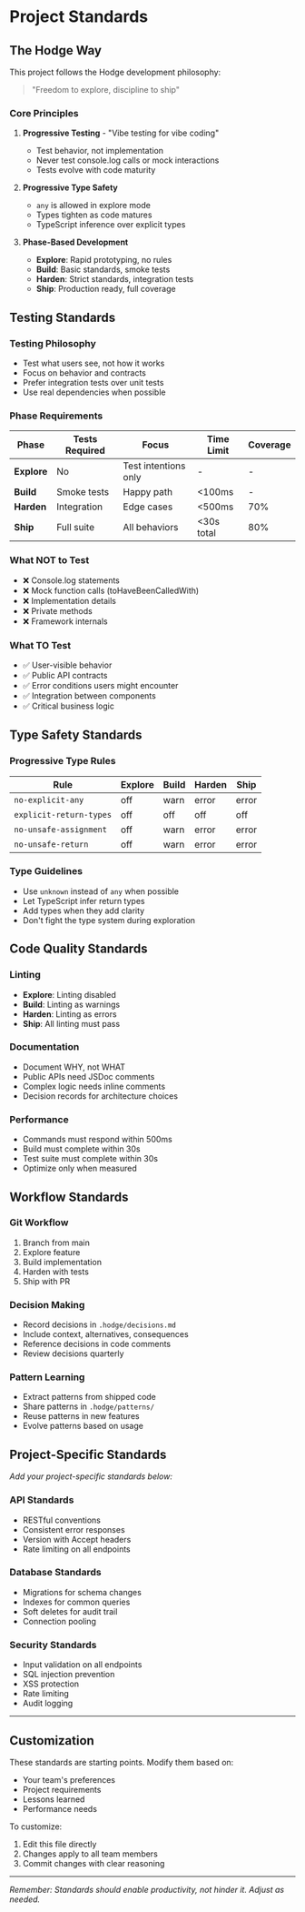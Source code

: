 # Project Standards

## The Hodge Way

This project follows the Hodge development philosophy:
> "Freedom to explore, discipline to ship"

### Core Principles

1. **Progressive Testing** - "Vibe testing for vibe coding"
   - Test behavior, not implementation
   - Never test console.log calls or mock interactions
   - Tests evolve with code maturity

2. **Progressive Type Safety**
   - `any` is allowed in explore mode
   - Types tighten as code matures
   - TypeScript inference over explicit types

3. **Phase-Based Development**
   - **Explore**: Rapid prototyping, no rules
   - **Build**: Basic standards, smoke tests
   - **Harden**: Strict standards, integration tests
   - **Ship**: Production ready, full coverage

## Testing Standards

### Testing Philosophy
- Test what users see, not how it works
- Focus on behavior and contracts
- Prefer integration tests over unit tests
- Use real dependencies when possible

### Phase Requirements

| Phase | Tests Required | Focus | Time Limit | Coverage |
|-------|---------------|-------|------------|----------|
| **Explore** | No | Test intentions only | - | - |
| **Build** | Smoke tests | Happy path | <100ms | - |
| **Harden** | Integration | Edge cases | <500ms | 70% |
| **Ship** | Full suite | All behaviors | <30s total | 80% |

### What NOT to Test
- ❌ Console.log statements
- ❌ Mock function calls (toHaveBeenCalledWith)
- ❌ Implementation details
- ❌ Private methods
- ❌ Framework internals

### What TO Test
- ✅ User-visible behavior
- ✅ Public API contracts
- ✅ Error conditions users might encounter
- ✅ Integration between components
- ✅ Critical business logic

## Type Safety Standards

### Progressive Type Rules

| Rule | Explore | Build | Harden | Ship |
|------|---------|-------|--------|------|
| `no-explicit-any` | off | warn | error | error |
| `explicit-return-types` | off | off | off | off |
| `no-unsafe-assignment` | off | warn | error | error |
| `no-unsafe-return` | off | warn | error | error |

### Type Guidelines
- Use `unknown` instead of `any` when possible
- Let TypeScript infer return types
- Add types when they add clarity
- Don't fight the type system during exploration

## Code Quality Standards

### Linting
- **Explore**: Linting disabled
- **Build**: Linting as warnings
- **Harden**: Linting as errors
- **Ship**: All linting must pass

### Documentation
- Document WHY, not WHAT
- Public APIs need JSDoc comments
- Complex logic needs inline comments
- Decision records for architecture choices

### Performance
- Commands must respond within 500ms
- Build must complete within 30s
- Test suite must complete within 30s
- Optimize only when measured

## Workflow Standards

### Git Workflow
1. Branch from main
2. Explore feature
3. Build implementation
4. Harden with tests
5. Ship with PR

### Decision Making
- Record decisions in `.hodge/decisions.md`
- Include context, alternatives, consequences
- Reference decisions in code comments
- Review decisions quarterly

### Pattern Learning
- Extract patterns from shipped code
- Share patterns in `.hodge/patterns/`
- Reuse patterns in new features
- Evolve patterns based on usage

## Project-Specific Standards

*Add your project-specific standards below:*

### API Standards
- RESTful conventions
- Consistent error responses
- Version with Accept headers
- Rate limiting on all endpoints

### Database Standards
- Migrations for schema changes
- Indexes for common queries
- Soft deletes for audit trail
- Connection pooling

### Security Standards
- Input validation on all endpoints
- SQL injection prevention
- XSS protection
- Rate limiting
- Audit logging

---

## Customization

These standards are starting points. Modify them based on:
- Your team's preferences
- Project requirements
- Lessons learned
- Performance needs

To customize:
1. Edit this file directly
2. Changes apply to all team members
3. Commit changes with clear reasoning

---

*Remember: Standards should enable productivity, not hinder it. Adjust as needed.*